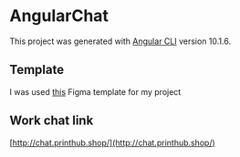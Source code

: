 # AngularChat

This project was generated with [Angular CLI](https://github.com/angular/angular-cli) version 10.1.6.

## Template

I was used [this](https://www.figma.com/file/vjVkuoOWkhH1yRMcnvLIW2/Simple-Chat?node-id=0%3A1) Figma template for my project

## Work chat link

[http://chat.printhub.shop/](http://chat.printhub.shop/)
